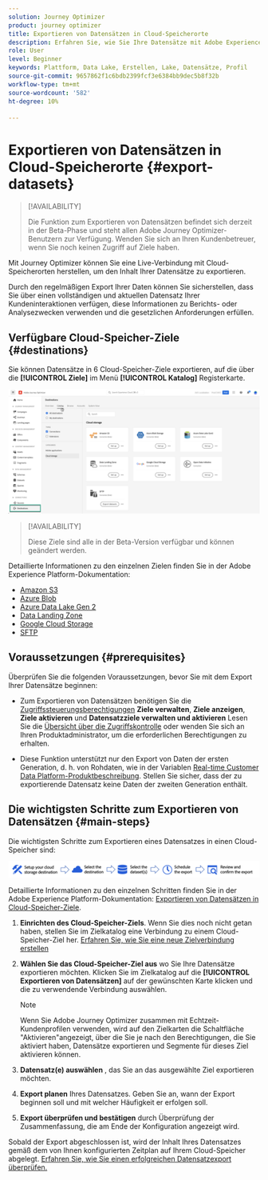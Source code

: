 ```yaml
---
solution: Journey Optimizer
product: journey optimizer
title: Exportieren von Datensätzen in Cloud-Speicherorte
description: Erfahren Sie, wie Sie Ihre Datensätze mit Adobe Experience Platform Cloud-Speicher-Zielen exportieren.
role: User
level: Beginner
keywords: Plattform, Data Lake, Erstellen, Lake, Datensätze, Profil
source-git-commit: 9657862f1c6bdb2399fcf3e6384bb9dec5b8f32b
workflow-type: tm+mt
source-wordcount: '582'
ht-degree: 10%

---
```



# Exportieren von Datensätzen in Cloud-Speicherorte {#export-datasets}

>[!AVAILABILITY]
>
>Die Funktion zum Exportieren von Datensätzen befindet sich derzeit in der Beta-Phase und steht allen Adobe Journey Optimizer-Benutzern zur Verfügung. Wenden Sie sich an Ihren Kundenbetreuer, wenn Sie noch keinen Zugriff auf Ziele haben.

Mit Journey Optimizer können Sie eine Live-Verbindung mit Cloud-Speicherorten herstellen, um den Inhalt Ihrer Datensätze zu exportieren.

Durch den regelmäßigen Export Ihrer Daten können Sie sicherstellen, dass Sie über einen vollständigen und aktuellen Datensatz Ihrer Kundeninteraktionen verfügen, diese Informationen zu Berichts- oder Analysezwecken verwenden und die gesetzlichen Anforderungen erfüllen.

## Verfügbare Cloud-Speicher-Ziele {#destinations}

Sie können Datensätze in 6 Cloud-Speicher-Ziele exportieren, auf die über die **[!UICONTROL Ziele]** im Menü **[!UICONTROL Katalog]** Registerkarte.

![](assets/dataset-export-setup.png)

>[!AVAILABILITY]
>
>Diese Ziele sind alle in der Beta-Version verfügbar und können geändert werden.

Detaillierte Informationen zu den einzelnen Zielen finden Sie in der Adobe Experience Platform-Dokumentation:

* [Amazon S3](https://experienceleague.adobe.com/docs/experience-platform/destinations/catalog/cloud-storage/amazon-s3.html)
* [Azure Blob](https://experienceleague.adobe.com/docs/experience-platform/destinations/catalog/cloud-storage/azure-blob.html)
* [Azure Data Lake Gen 2](https://experienceleague.adobe.com/docs/experience-platform/destinations/catalog/cloud-storage/adls-gen2.html)
* [Data Landing Zone](https://experienceleague.adobe.com/docs/experience-platform/destinations/catalog/cloud-storage/data-landing-zone.html)
* [Google Cloud Storage](https://experienceleague.adobe.com/docs/experience-platform/destinations/catalog/cloud-storage/google-cloud-storage.html)
* [SFTP](https://experienceleague.adobe.com/docs/experience-platform/destinations/catalog/cloud-storage/sftp.html)

## Voraussetzungen {#prerequisites}

Überprüfen Sie die folgenden Voraussetzungen, bevor Sie mit dem Export Ihrer Datensätze beginnen:

* Zum Exportieren von Datensätzen benötigen Sie die [Zugriffssteuerungsberechtigungen](https://experienceleague.adobe.com/docs/experience-platform/access-control/home.html#permissions) **Ziele verwalten**, **Ziele anzeigen**, **Ziele aktivieren** und **Datensatzziele verwalten und aktivieren** Lesen Sie die [Übersicht über die Zugriffskontrolle](https://experienceleague.adobe.com/docs/experience-platform/access-control/ui/overview.html) oder wenden Sie sich an Ihren Produktadministrator, um die erforderlichen Berechtigungen zu erhalten.

* Diese Funktion unterstützt nur den Export von Daten der ersten Generation, d. h. von Rohdaten, wie in der Variablen [Real-time Customer Data Platform-Produktbeschreibung](https://helpx.adobe.com/de/legal/product-descriptions/real-time-customer-data-platform-b2c-edition-prime-and-ultimate-packages.html). Stellen Sie sicher, dass der zu exportierende Datensatz keine Daten der zweiten Generation enthält.

## Die wichtigsten Schritte zum Exportieren von Datensätzen {#main-steps}

Die wichtigsten Schritte zum Exportieren eines Datensatzes in einen Cloud-Speicher sind:

![](assets/dataset-export-process.png)

Detaillierte Informationen zu den einzelnen Schritten finden Sie in der Adobe Experience Platform-Dokumentation: [Exportieren von Datensätzen in Cloud-Speicher-Ziele](https://experienceleague.adobe.com/docs/experience-platform/destinations/ui/activate/export-datasets.html?lang=en).

1. **Einrichten des Cloud-Speicher-Ziels**. Wenn Sie dies noch nicht getan haben, stellen Sie im Zielkatalog eine Verbindung zu einem Cloud-Speicher-Ziel her. [Erfahren Sie, wie Sie eine neue Zielverbindung erstellen](https://experienceleague.adobe.com/docs/experience-platform/destinations/ui/connect-destination.html?lang=en#setup)

   <!--![](assets/dataset-export-setup.png)-->

1. **Wählen Sie das Cloud-Speicher-Ziel aus** wo Sie Ihre Datensätze exportieren möchten. Klicken Sie im Zielkatalog auf die **[!UICONTROL Exportieren von Datensätzen]** auf der gewünschten Karte klicken und die zu verwendende Verbindung auswählen.

   <!--![](assets/dataset-export-destination.png)-->

   >[!NOTE]
   >
   >Wenn Sie Adobe Journey Optimizer zusammen mit Echtzeit-Kundenprofilen verwenden, wird auf den Zielkarten die Schaltfläche &quot;Aktivieren&quot;angezeigt, über die Sie je nach den Berechtigungen, die Sie aktiviert haben, Datensätze exportieren und Segmente für dieses Ziel aktivieren können.

1. **Datensatz(e) auswählen** , das Sie an das ausgewählte Ziel exportieren möchten.

   <!--![](assets/dataset-export-dataset-selection.png)-->

1. **Export planen** Ihres Datensatzes. Geben Sie an, wann der Export beginnen soll und mit welcher Häufigkeit er erfolgen soll.

   <!--![](assets/dataset-export-schedule.png)-->

1. **Export überprüfen und bestätigen** durch Überprüfung der Zusammenfassung, die am Ende der Konfiguration angezeigt wird.

   <!--![](assets/dataset-export-review.png)-->

Sobald der Export abgeschlossen ist, wird der Inhalt Ihres Datensatzes gemäß dem von Ihnen konfigurierten Zeitplan auf Ihrem Cloud-Speicher abgelegt. [Erfahren Sie, wie Sie einen erfolgreichen Datensatzexport überprüfen.](https://experienceleague.adobe.com/docs/experience-platform/destinations/ui/activate/export-datasets.html#verify)
